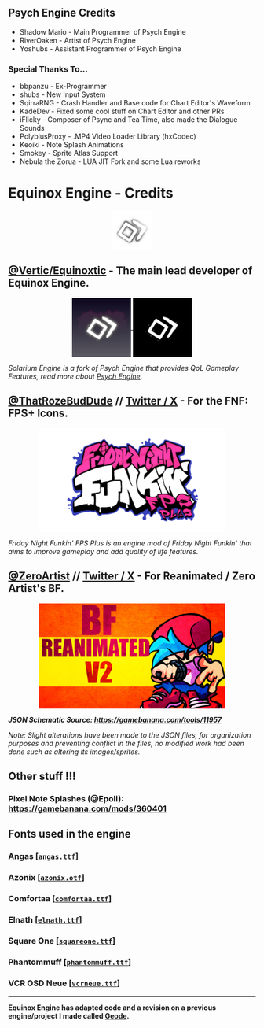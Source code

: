 ## Psych Engine Credits

* Shadow Mario - Main Programmer of Psych Engine
* RiverOaken - Artist of Psych Engine
* Yoshubs - Assistant Programmer of Psych Engine

### Special Thanks To...
* bbpanzu - Ex-Programmer
* shubs - New Input System
* SqirraRNG - Crash Handler and Base code for Chart Editor's Waveform
* KadeDev - Fixed some cool stuff on Chart Editor and other PRs
* iFlicky - Composer of Psync and Tea Time, also made the Dialogue Sounds
* PolybiusProxy - .MP4 Video Loader Library (hxCodec)
* Keoiki - Note Splash Animations
* Smokey - Sprite Atlas Support
* Nebula the Zorua - LUA JIT Fork and some Lua reworks

# Equinox Engine - Credits

<div style="text-align:center">
<img src="./art/icons/ICON_WATERMARK.png" width=80 align="center">
</div>

## [@Vertic/Equinoxtic](https://github.com/Equinoxtic) - The main lead developer of Equinox Engine.

<a href=https://github.com/Equinoxtic/EquinoxEngine>
<div style="text-align:center">
<img src="./art/icons/ICON_MAIN.png" width=120 align="center">
<img src="./art/icons/ICON_MAIN_ALT.png" width=120 align="center">
</div>
</a>

*Solarium Engine is a fork of Psych Engine that provides QoL Gameplay Features, read more about [Psych Engine](https://github.com/ShadowMario/FNF-PsychEngine/blob/main/README.md).*

## [@ThatRozeBudDude](https://github.com/ThatRozebudDude) // [Twitter / X](https://twitter.com/helpme_thebigt) - For the FNF: FPS+ Icons.

<a href=https://github.com/ThatRozebudDude/FPS-Plus-Public/tree/master>
<div style="text-align:center">
<img src="./art/icons/logo_fpsplus.png" width=380 align="center">
</div>
</a>

*Friday Night Funkin' FPS Plus is an engine mod of Friday Night Funkin' that aims to improve gameplay and add quality of life features.*

## [@ZeroArtist](https://gamebanana.com/members/1887138) // [Twitter / X](https://x.com/zero_artist02) - For Reanimated / Zero Artist's BF.

<a href=https://gamebanana.com/tools/9336>
<div style="text-align:center">
<img src="./art/icons/bf_reanimated_logo.png" width=380 align="center">
</div>
</a>

***JSON Schematic Source: https://gamebanana.com/tools/11957***

*Note: Slight alterations have been made to the JSON files, for organization purposes and preventing conflict in the files, no modified work had been done such as altering its images/sprites.*

## Other stuff !!!

### Pixel Note Splashes (@Epoli): https://gamebanana.com/mods/360401


## Fonts used in the engine
### Angas [[``angas.ttf``](https://www.dafont.com/angas.font?l[]=10&l[]=1&l[]=6)]
### Azonix [[``azonix.otf``](https://www.dafont.com/azonix.font)]
### Comfortaa [[``comfortaa.ttf``](https://www.dafont.com/comfortaa.font)]
### Elnath [[``elnath.ttf``](https://www.dafont.com/elnath.font?l[]=10&l[]=1&l[]=6)]
### Square One [[``squareone.ttf``](https://www.dafont.com/square-one.font)]
### Phantommuff [[``phantommuff.ttf``]](https://gamebanana.com/tools/7763)
### VCR OSD Neue [[``vcrneue.ttf``]](https://www.dafont.com/vcrosdneue.charmap)

---

**Equinox Engine has adapted code and a revision on a previous engine/project I made called [Geode](https://github.com/Equinoxtic/Geode).**
